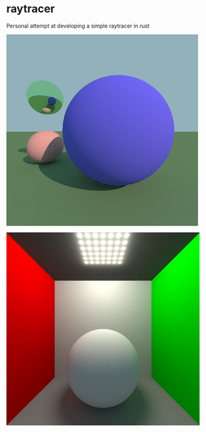 # raytracer
Personal attempt at developing a simple raytracer in rust

![render](/render2.png)


![render box](/box_bench.png)
